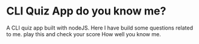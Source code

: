 # CLI Quiz App do you know me?
A CLI quiz app built with nodeJS. Here I have build some questions related to me.
play this and check your score How well you know me.
